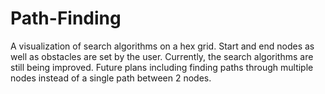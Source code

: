 # Path-Finding
A visualization of search algorithms on a hex grid. Start and end nodes as well as obstacles are set by the user. Currently, the search algorithms are still being improved. Future plans including finding paths through multiple nodes instead of a single path between 2 nodes.
